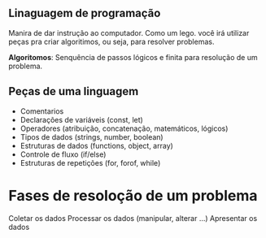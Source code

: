 ## Linaguagem de programação

Manira de dar instrução ao computador.
Como um lego. você irá utilizar peças pra criar algoritimos, ou seja, para resolver problemas.

   **Algoritomos**: Senquência de passos lógicos e finita para resolução de um problema.

## Peças de uma linguagem

- Comentarios
- Declarações de variáveis (const, let)
- Operadores (atribuição, concatenação, matemáticos, lógicos)
- Tipos de dados (strings, number, boolean)
- Estruturas de dados (functions, object, array)
- Controle de fluxo (if/else)
- Estruturas de repetições (for, forof, while)

# Fases de resoloção de um problema

Coletar os dados
Processar os dados (manipular, alterar ...)
Apresentar os dados